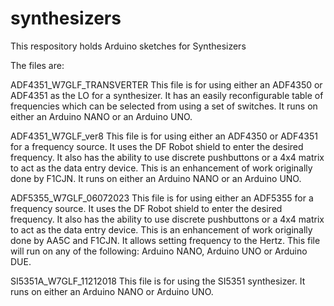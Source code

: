 # synthesizers
This respository holds Arduino sketches for Synthesizers

The files are:

ADF4351_W7GLF_TRANSVERTER 
  This file is for using either an ADF4350 or ADF4351 as the LO for a synthesizer.  It has an easily reconfigurable table of
  frequencies which can be selected from using a set of switches.  It runs on either an Arduino NANO or an Arduino UNO.

ADF4351_W7GLF_ver8
  This file is for using either an ADF4350 or ADF4351 for a frequency source.  It uses the DF Robot shield to enter the desired
  frequency.  It also has the ability to use discrete pushbuttons or a 4x4 matrix to act as the data entry device.
  This is an enhancement of work originally done by F1CJN.  It runs on either an Arduino NANO or an Arduino UNO.

ADF5355_W7GLF_06072023
  This file is for using either an ADF5355 for a frequency source.  It uses the DF Robot shield to enter the desired
  frequency.  It also has the ability to use discrete pushbuttons or a 4x4 matrix to act as the data entry device.
  This is an enhancement of work originally done by AA5C and F1CJN.  It allows setting frequency to the Hertz.
  This file will run on any of the following: Arduino NANO, Arduino UNO or Arduino DUE.

SI5351A_W7GLF_11212018
  This file is for using the SI5351 synthesizer.  It runs on either an Arduino NANO or Arduino UNO.
